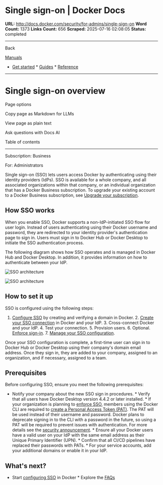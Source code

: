 # Single sign-on | Docker Docs

**URL:** http://docs.docker.com/security/for-admins/single-sign-on
**Word Count:** 1373
**Links Count:** 656
**Scraped:** 2025-07-16 02:08:05
**Status:** completed

---

Back

[Manuals](https://docs.docker.com/manuals/)

  * [Get started](http://docs.docker.com/get-started/)   * [Guides](http://docs.docker.com/guides/)   * [Reference](http://docs.docker.com/reference/)

* * *

# Single sign-on overview

Page options

Copy page as Markdown for LLMs

View page as plain text

Ask questions with Docs AI

Table of contents

* * *

Subscription: Business

For: Administrators

Single sign-on \(SSO\) lets users access Docker by authenticating using their identity providers \(IdPs\). SSO is available for a whole company, and all associated organizations within that company, or an individual organization that has a Docker Business subscription. To upgrade your existing account to a Docker Business subscription, see [Upgrade your subscription](https://docs.docker.com/subscription/change/).

## How SSO works

When you enable SSO, Docker supports a non-IdP-initiated SSO flow for user login. Instead of users authenticating using their Docker username and password, they are redirected to your identity provider's authentication page to sign in. Users must sign in to Docker Hub or Docker Desktop to initiate the SSO authentication process.

The following diagram shows how SSO operates and is managed in Docker Hub and Docker Desktop. In addition, it provides information on how to authenticate between your IdP.

![SSO architecture](https://docs.docker.com/enterprise/security/single-sign-on/images/SSO.png)

![SSO architecture](https://docs.docker.com/enterprise/security/single-sign-on/images/SSO.png)

## How to set it up

SSO is configured using the following steps:

  1. [Configure SSO](https://docs.docker.com/enterprise/security/single-sign-on/configure/) by creating and verifying a domain in Docker.   2. [Create your SSO connection](https://docs.docker.com/enterprise/security/single-sign-on/connect/) in Docker and your IdP.   3. Cross-connect Docker and your IdP.   4. Test your connection.   5. Provision users.   6. Optional. [Enforce sign-in](https://docs.docker.com/enterprise/security/enforce-sign-in/).   7. [Manage your SSO configuration](https://docs.docker.com/enterprise/security/single-sign-on/manage/).

Once your SSO configuration is complete, a first-time user can sign in to Docker Hub or Docker Desktop using their company's domain email address. Once they sign in, they are added to your company, assigned to an organization, and if necessary, assigned to a team.

## Prerequisites

Before configuring SSO, ensure you meet the following prerequisites:

  * Notify your company about the new SSO sign in procedures.   * Verify that all users have Docker Desktop version 4.4.2 or later installed.   * If your organization is planning to [enforce SSO](https://docs.docker.com/enterprise/security/single-sign-on/connect/#optional-enforce-sso), members using the Docker CLI are required to [create a Personal Access Token \(PAT\)](http://docs.docker.com/docker-hub/access-tokens/). The PAT will be used instead of their username and password. Docker plans to deprecate signing in to the CLI with a password in the future, so using a PAT will be required to prevent issues with authentication. For more details see the [security announcement](https://docs.docker.com/security/security-announcements/#deprecation-of-password-logins-on-cli-when-sso-enforced).   * Ensure all your Docker users have a valid user on your IdP with the same email address as their Unique Primary Identifier \(UPN\).   * Confirm that all CI/CD pipelines have replaced their passwords with PATs.   * For your service accounts, add your additional domains or enable it in your IdP.

## What's next?

  * Start [configuring SSO](https://docs.docker.com/enterprise/security/single-sign-on/configure/) in Docker   * Explore the [FAQs](http://docs.docker.com/security/for-admins/single-sign-on)